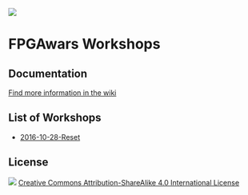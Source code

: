 ![](https://github.com/FPGAwars/workshops/raw/master/wiki/FPGAwars-workshops-01.jpg)

# FPGAwars Workshops

## Documentation

[Find more information in the wiki](https://github.com/FPGAwars/workshops/wiki)

## List of Workshops

* [2016-10-28-Reset](2016-10-28-Reset)


## License

![](https://github.com/FPGAwars/workshops/raw/master/wiki/attribution-share-alike-creative-commons-license.png)
[Creative Commons Attribution-ShareAlike 4.0 International License](http://creativecommons.org/licenses/by-sa/4.0/)

